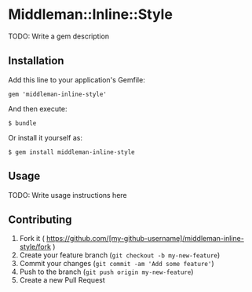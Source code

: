 # Middleman::Inline::Style

TODO: Write a gem description

## Installation

Add this line to your application's Gemfile:

    gem 'middleman-inline-style'

And then execute:

    $ bundle

Or install it yourself as:

    $ gem install middleman-inline-style

## Usage

TODO: Write usage instructions here

## Contributing

1. Fork it ( https://github.com/[my-github-username]/middleman-inline-style/fork )
2. Create your feature branch (`git checkout -b my-new-feature`)
3. Commit your changes (`git commit -am 'Add some feature'`)
4. Push to the branch (`git push origin my-new-feature`)
5. Create a new Pull Request
